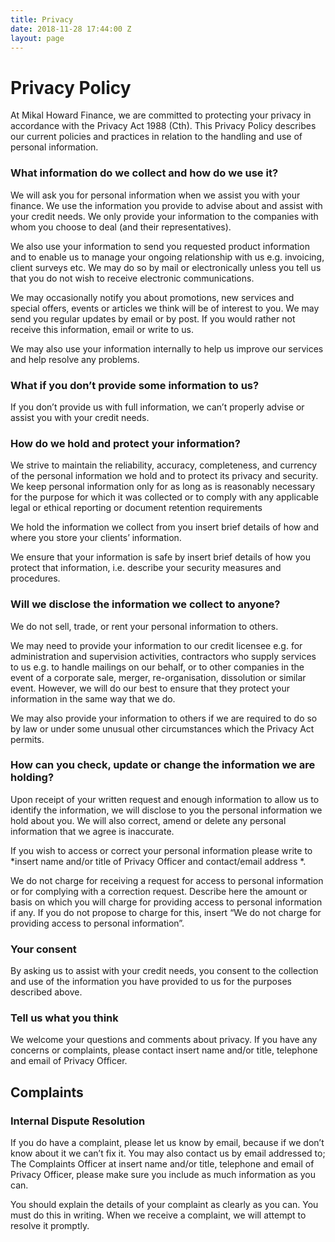 ```yaml
---
title: Privacy
date: 2018-11-28 17:44:00 Z
layout: page
---
```


# Privacy Policy

At Mikal Howard Finance, we are committed to protecting your privacy in accordance with the Privacy Act 1988 (Cth). This Privacy Policy describes our current policies and practices in relation to the handling and use of personal information.

### What information do we collect and how do we use it?

We will ask you for personal information when we assist you with your finance. We use the information you provide to advise about and assist with your credit needs. We only provide your information to the companies with whom you choose to deal (and their representatives).

We also use your information to send you requested product information and to enable us to manage your ongoing relationship with us e.g. invoicing, client surveys etc. We may do so by mail or electronically unless you tell us that you do not wish to receive electronic communications.

We may occasionally notify you about promotions, new services and special offers, events or articles we think will be of interest to you. We may send you regular updates by email or by post. If you would rather not receive this information, email or write to us.

We may also use your information internally to help us improve our services and help resolve any problems.

### What if you don’t provide some information to us?

If you don’t provide us with full information, we can’t properly advise or assist you with your credit needs.

### How do we hold and protect your information?

We strive to maintain the reliability, accuracy, completeness, and currency of the personal information we hold and to protect its privacy and security. We keep personal information only for as long as is reasonably necessary for the purpose for which it was collected or to comply with any applicable legal or ethical reporting or document retention requirements

We hold the information we collect from you insert brief details of how and where you store your clients’ information.

We ensure that your information is safe by insert brief details of how you protect that information, i.e. describe your security measures and procedures.

### Will we disclose the information we collect to anyone?

We do not sell, trade, or rent your personal information to others.

We may need to provide your information to our credit licensee e.g. for administration and supervision activities, contractors who supply services to us e.g. to handle mailings on our behalf, or to other companies in the event of a corporate sale, merger, re-organisation, dissolution or similar event. However, we will do our best to ensure that they protect your information in the same way that we do.

We may also provide your information to others if we are required to do so by law or under some unusual other circumstances which the Privacy Act permits.

### How can you check, update or change the information we are holding?

Upon receipt of your written request and enough information to allow us to identify the information, we will disclose to you the personal information we hold about you. We will also correct, amend or delete any personal information that we agree is inaccurate.

If you wish to access or correct your personal information please write to *insert name and/or title of Privacy Officer and contact/email address *.

We do not charge for receiving a request for access to personal information or for complying with a correction request. Describe here the amount or basis on which you will charge for providing access to personal information if any. If you do not propose to charge for this, insert “We do not charge for providing access to personal information”.

### Your consent

By asking us to assist with your credit needs, you consent to the collection and use of the information you have provided to us for the purposes described above.

### Tell us what you think

We welcome your questions and comments about privacy. If you have any concerns or complaints, please contact insert name and/or title, telephone and email of Privacy Officer.

## Complaints

### Internal Dispute Resolution

If you do have a complaint, please let us know by email, because if we don’t know about it we can’t fix it. You may also contact us by email addressed to; The Complaints Officer at insert name and/or title, telephone and email of Privacy Officer, please make sure you include as much information as you can.

You should explain the details of your complaint as clearly as you can. You must do this in writing. When we receive a complaint, we will attempt to resolve it promptly.